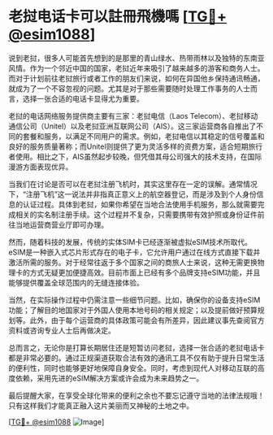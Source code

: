 # 老挝电话卡可以註冊飛機嗎 [[TG💪+ @esim1088](https://t.me/s/esim1088)]

说到老挝，很多人可能首先想到的是那里的青山绿水、热带雨林以及独特的东南亚风情。作为一个邻近中国的国家，老挝近年来吸引了越来越多的游客和商务人士。而对于计划前往老挝旅行或者工作的朋友们来说，如何在异国他乡保持通讯畅通，就成为了一个不容忽视的问题。尤其是对于那些需要随时处理工作事务的人士而言，选择一张合适的电话卡显得尤为重要。

老挝的电话网络服务提供商主要有三家：老挝电信（Laos Telecom）、老挝移动通信公司（Unitel）以及老挝亚洲互联网公司（AIS）。这三家运营商各自推出了不同的套餐和服务，以满足不同用户的需求。例如，老挝电信以其稳定的信号覆盖和良好的服务质量著称；而Unitel则提供了更为灵活多样的资费方案，适合短期旅行者使用。相比之下，AIS虽然起步较晚，但凭借其母公司强大的技术支持，在国际漫游方面表现优异。

当我们在讨论是否可以在老挝注册飞机时，其实这里存在一定的误解。通常情况下，“注册飞机”这一说法并非指真正意义上的航空器登记，而是涉及到个人身份信息的认证过程。具体到老挝，如果你希望在当地合法使用手机服务，那么就需要完成相关的实名制注册手续。这个过程并不复杂，只需要携带有效护照或身份证件前往当地运营商营业厅即可办理。

然而，随着科技的发展，传统的实体SIM卡已经逐渐被虚拟eSIM技术所取代。eSIM是一种嵌入式芯片形式存在的电子卡，它允许用户通过在线方式直接下载并激活所需的服务。对于经常往返于多个国家之间的商旅人士来说，这种无需更换物理卡的方式无疑更加便捷高效。目前市面上已经有多个品牌支持eSIM功能，并且能够提供覆盖全球范围内的无缝连接体验。

当然，在实际操作过程中仍需注意一些细节问题。比如，确保你的设备支持eSIM功能；了解目的地国家对于外国人使用本地号码的相关规定；以及提前做好预算规划等。此外，由于每个运营商的具体政策可能会有所差异，因此建议事先查阅官方资料或咨询专业人士后再做决定。

总而言之，无论你是打算长期居住还是短暂访问老挝，选择一张合适的老挝电话卡都是非常必要的。通过正规渠道获取合法有效的通讯工具不仅有助于提升日常生活的便利性，同时也能够更好地保障自身安全。同时，考虑到现代人对移动互联的高度依赖，采用先进的eSIM解决方案或许会成为未来趋势之一。

最后提醒大家，在享受全球化带来的便利之余也不要忘记遵守当地的法律法规哦！只有这样我们才能真正融入这片美丽而又神秘的土地之中。

[[TG💪+ @esim1088](https://t.me/s/esim1088) ![Image](https://i.postimg.cc/4NQfJmqS/Snipaste-2025-05-13-00-14-12.png)]